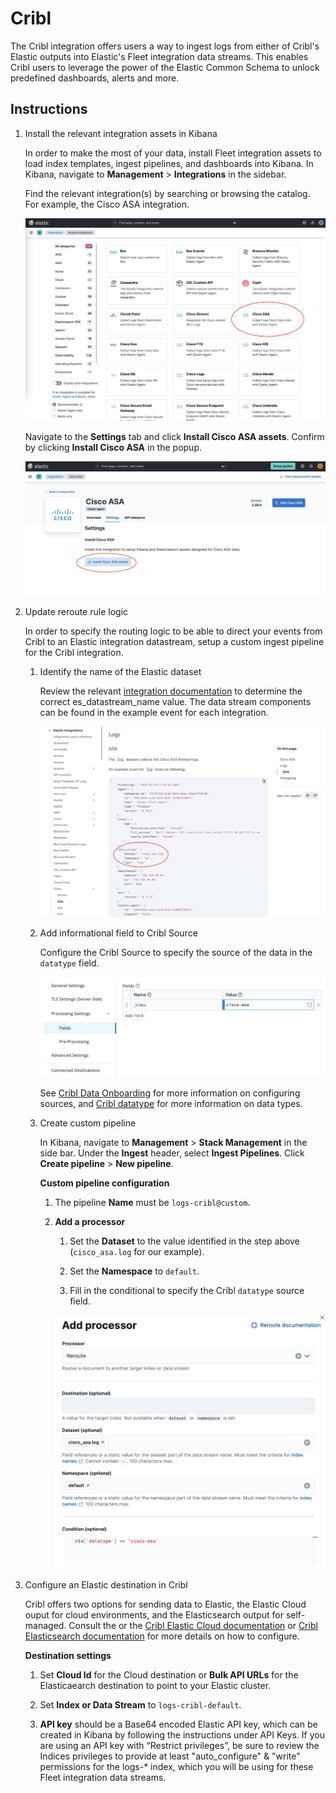 # Cribl

The Cribl integration offers users a way to ingest logs from either of Cribl's Elastic outputs into Elastic's Fleet integration data streams. This enables Cribl users to leverage the power of the Elastic Common Schema to unlock predefined dashboards, alerts and more.

## Instructions

1. Install the relevant integration assets in Kibana

    In order to make the most of your data, install Fleet integration assets to load index templates, ingest pipelines, and dashboards into Kibana. In Kibana, navigate to **Management** > **Integrations** in the sidebar.

    Find the relevant integration(s) by searching or browsing the catalog. For example, the Cisco ASA integration.

    ![Cisco ASA Integration](../img/catalog-cisco-asa.png)

    Navigate to the **Settings** tab and click **Install Cisco ASA assets**. Confirm by clicking **Install Cisco ASA** in the popup.
    
    ![Install Cisco ASA assets](../img/install-assets.png)

2. Update reroute rule logic

    In order to specify the routing logic to be able to direct your events from Cribl to an Elastic integration datastream, setup a custom ingest pipeline for the Cribl integration.

    1. Identify the name of the Elastic dataset

        Review the relevant [integration documentation](https://docs.elastic.co/integrations) to determine the correct es_datastream_name value. The data stream components can be found in the example event for each integration.

        ![Cisco ASA sample event documentation](../img/sample-event-dataset-name.png)

    2. Add informational field to Cribl Source

        Configure the Cribl Source to specify the source of the data in the `datatype` field.

        ![Configure Cribl Source fields](../img/cribl-source-fields.png)

        See [Cribl Data Onboarding](https://docs.cribl.io/stream/data-onboarding/) for more information on configuring sources, and [Cribl datatype](https://docs.cribl.io/search/datatypes/#) for more information on data types.

    3. Create custom pipeline
    
        In Kibana, navigate to **Management** > **Stack Management** in the side bar. Under the **Ingest** header, select **Ingest Pipelines**. Click **Create pipeline** > **New pipeline**. 
    
        **Custom pipeline configuration**
        1. The pipeline **Name** must be `logs-cribl@custom`.

        2. **Add a processor**

            1. Set the **Dataset** to the value identified in the step above (`cisco_asa.log` for our example). 

            2. Set the **Namespace** to `default`.

            3. Fill in the conditional to specify the Cribl `datatype` source field. 

            ![Reroute processor](../img/custom-pipeline-reroute-processor.png)

3. Configure an Elastic destination in Cribl

    Cribl offers two options for sending data to Elastic, the Elastic Cloud ouput for cloud environments, and the Elasticsearch output for self-managed. Consult the or the [Cribl Elastic Cloud documentation](https://docs.cribl.io/stream/destinations-elastic-cloud/) or [Cribl Elasticsearch documentation](https://docs.cribl.io/stream/destinations-elastic/) for more details on how to configure.

    **Destination settings**

    1. Set **Cloud Id** for the Cloud destination or **Bulk API URLs** for the Elasticaearch destination to point to your Elastic cluster.

    2. Set **Index or Data Stream** to `logs-cribl-default`.

    3. **API key** should be a Base64 encoded Elastic API key, which can be created in Kibana by following the instructions under API Keys. If you are using an API key with “Restrict privileges”, be sure to review the Indices privileges to provide at least "auto_configure" & "write" permissions for the logs-* index, which you will be using for these Fleet integration data streams.



    